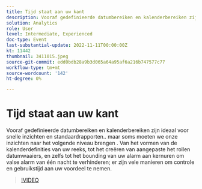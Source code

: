 ```yaml
---
title: Tijd staat aan uw kant
description: Vooraf gedefinieerde datumbereiken en kalenderbereiken zijn ideaal voor snelle inzichten en standaardrapporten.. maar soms moeten we onze inzichten naar het volgende niveau brengen . Van het vormen van de kalenderdefinities van uw reeks, tot het creëren van aangepaste het rollen datumwaaiers, en zelfs tot het bounding van uw alarm aan kernuren om valse alarm van één nacht te verhinderen; er zijn vele manieren om controle en gebruikstijd aan uw voordeel te nemen.
solution: Analytics
role: User
level: Intermediate, Experienced
doc-type: Event
last-substantial-update: 2022-11-11T00:00:00Z
kt: 11442
thumbnail: 3411015.jpeg
source-git-commit: edd0bdb28a9b3d065a64a95af6a216b747577c77
workflow-type: tm+mt
source-wordcount: '142'
ht-degree: 0%

---
```


# Tijd staat aan uw kant

Vooraf gedefinieerde datumbereiken en kalenderbereiken zijn ideaal voor snelle inzichten en standaardrapporten.. maar soms moeten we onze inzichten naar het volgende niveau brengen . Van het vormen van de kalenderdefinities van uw reeks, tot het creëren van aangepaste het rollen datumwaaiers, en zelfs tot het bounding van uw alarm aan kernuren om valse alarm van één nacht te verhinderen; er zijn vele manieren om controle en gebruikstijd aan uw voordeel te nemen.

>[!VIDEO](https://video.tv.adobe.com/v/3411015/?quality=12&learn=on)
